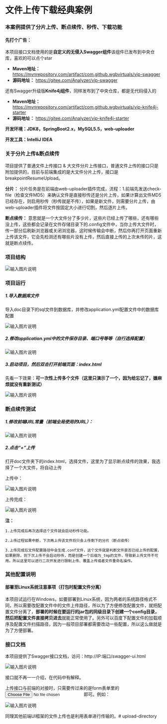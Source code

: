 # **文件上传下载经典案例**

### 本案例提供了分片上传、断点续传、秒传、下载功能

#### 先打个广告：

本项目接口文档使用的是**自定义的无侵入Swagger组件**该组件已发布到中央仓库，喜欢的可以点个star

- **Maven地址：** https://mvnrepository.com/artifact/com.github.wgbvirtuals/vip-swagger 
- **源码地址：** https://gitee.com/Analyzer/vip-swagger

还有Swagger升级版**Knife4j组件**，同样发布到了中央仓库，都是无代码侵入的

- **Maven地址：** https://mvnrepository.com/artifact/com.github.wgbvirtuals/vip-knife4j-starter
- **源码地址：** https://gitee.com/Analyzer/vip-knife4j-starter

**开发环境：JDK8，SpringBoot2.x，MySQL5.5，web-uploader**

**开发工具：IntelliJ IDEA**

### 关于分片上传&断点续传

项目提供了普通文件上传接口 & 大文件分片上传接口，普通文件上传的接口只是附加提供的，目前与前端集成的是大文件分片上传，接口是breakpointResumeUpload。

**分片：** 分片任务是在前端由web-uploader插件完成，流程：1.前端先发送check-file（检查文件MD5）来确认文件是直接秒传还是分片上传，如果计算出文件MD5已经存在，则启用秒传（秒传就是不传），如果是新文件，则需要分片上传，由web-uploader插件将文件按固定大小进行切割，然后逐片上传。

**断点续传：** 意思就是一个大文件分了多少片，这些片已经上传了哪些，还有哪些没上传，这些都会记录在文件存储目录下的.config文件中，当你上传大文件时，传一部分后刷新浏览器或关闭浏览器，这时候传输会中断，然后你再打开页面重新上传该文件，它会先检测还有哪些片没有上传，然后直接上传的上次未传的片，这就是断点续传。

### 项目结构

![输入图片说明](doc/images/1660528590669.png)

### 项目运行

##### 1.导入数据库文件

导入doc目录下的sql文件到数据库，并修改application.yml配置文件中的数据库配置

![输入图片说明](doc/images/1660528836136.png)

##### 2.修改application.yml中的文件保存目录、端口号等等（自行选择配置）

![输入图片说明](doc/images/1660528941947.png)

##### 3.启动项目，然后双击打开前端页面：index.html

先看一下效果：**可一次性上传多个文件（这里只演示了一个，因为给忘记了，嫌麻烦就没有重新测试）**

![输入图片说明](https://images.gitee.com/uploads/images/2020/0903/184500_d41dadc1_1676717.png "image-20200903183735347.png")

### 断点续传测试

##### 1.修改前端URL常量（前端全局使用的URL）：

![输入图片说明](https://images.gitee.com/uploads/images/2020/0903/184527_101a101b_1676717.png "image-20200903183521963.png")

##### 2.点击“+”上传

打开doc文件夹下的index.html，选择文件，这里为了显示断点续传的效果，我选择了一个大文件，将自动上传

上传中：

![输入图片说明](https://images.gitee.com/uploads/images/2020/0903/184543_34bb6839_1676717.png "image-20200903183705481.png")

上传完成：

![输入图片说明](https://images.gitee.com/uploads/images/2020/0903/184603_40477348_1676717.png "image-20200903183820976.png")

**注：**

    1.上传完成后再次选择这个文件就会启动秒传功能。
    
    2.上传过程如果中断，下次再上传该文件将只会上传剩下的分片（断点续传）
    
    3.上传完成后文件配置路径中会生成.conf文件，这个文件就是判断文件是否已经上传的配置，如果删除，则下次上传不会启动秒传，而是创建一个后缀为_tmp的文件，导致新上传文件不可用。所以这里可以进行二次开发进行限制上传、覆盖上传或者文件重命名操作。

### 其他配置说明

#### 部署至Linux系统注意事项（打包时配置文件分离）

​		本项目试运行在Windows，如要部署到Linux系统，因为两者的系统路径格式不同，所以需要改配置文件中的文件上传路径，所以为了方便修改配置文件，就把配置文件分离了，**部署的时候在要运行的jar包的同级目录下创建一个config目录，然后把配置文件直接拷贝进去**就能正常使用了。
​		另外可以百度下配置文件的加载顺序及配置文件扫描路径，因为一般项目部署都需要改动一些配置，所以这么做就是为了方便部署。

### 接口文档

本项目提供了Swagger接口文档，访问：http://IP:端口/swagger-ui.html

![输入图片说明](doc/images/1660533737353.png)

接口就不再一一介绍，在代码中有解释。

上传接口与前端的对接时，只需要传过来的是form表单里的<input type="file" name="file">即可。例如：

![输入图片说明](https://images.gitee.com/uploads/images/2020/0806/175323_adb2427c_1676717.png "1.png")

同理其他前端UI框架的文件上传也是利用表单进行传输的。# upload-directory
